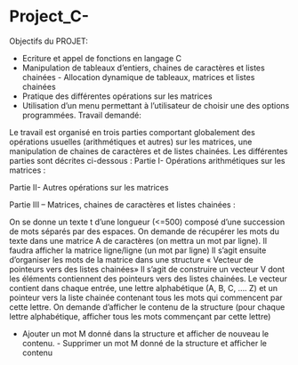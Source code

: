 # Project_C-
Objectifs du PROJET:

- Ecriture et appel de fonctions en langage C 
- Manipulation de tableaux d’entiers, chaines de caractères et listes chainées - Allocation dynamique de tableaux, matrices et listes chainées 
- Pratique des différentes opérations sur les matrices 
- Utilisation d’un menu permettant à l’utilisateur de choisir une des options  programmées. 
Travail demandé: 

Le travail est organisé en trois parties comportant globalement des opérations usuelles  (arithmétiques et autres) sur les matrices, une manipulation de chaines de caractères et de  listes chainées. Les différentes parties sont décrites ci-dessous : 
Partie I- Opérations arithmétiques sur les matrices :

Partie II- Autres opérations sur les matrices 

Partie III – Matrices, chaines de caractères et listes chainées :

On se donne un texte t d’une longueur (<=500) composé d’une succession de mots séparés  par des espaces. 
On demande de récupérer les mots du texte dans une matrice A de caractères (on mettra un  mot par ligne). Il faudra afficher la matrice ligne/ligne (un mot par ligne) 
Il s’agit ensuite d’organiser les mots de la matrice dans une structure « Vecteur de pointeurs  vers des listes chainées» 
Il s’agit de construire un vecteur V dont les éléments contiennent des pointeurs vers des listes  chainées. Le vecteur contient dans chaque entrée, une lettre alphabétique (A, B, C, …. Z) et  un pointeur vers la liste chainée contenant tous les mots qui commencent par cette lettre. 
On demande d’afficher le contenu de la structure (pour chaque lettre alphabétique, afficher  tous les mots commençant par cette lettre) 
- Ajouter un mot M donné dans la structure et afficher de nouveau le contenu. - Supprimer un mot M donné de la structure et afficher le contenu 

